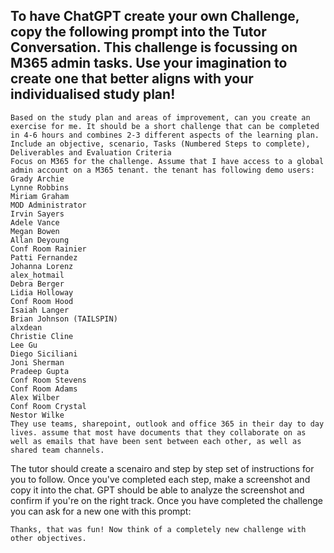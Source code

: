 ## To have ChatGPT create your own Challenge, copy the following prompt into the Tutor Conversation. This challenge is focussing on M365 admin tasks. Use your imagination to create one that better aligns with your individualised study plan!
```
Based on the study plan and areas of improvement, can you create an exercise for me. It should be a short challenge that can be completed in 4-6 hours and combines 2-3 different aspects of the learning plan.
Include an objective, scenario, Tasks (Numbered Steps to complete), Deliverables and Evaluation Criteria
Focus on M365 for the challenge. Assume that I have access to a global admin account on a M365 tenant. the tenant has following demo users: 
Grady Archie
Lynne Robbins
Miriam Graham
MOD Administrator
Irvin Sayers
Adele Vance
Megan Bowen
Allan Deyoung
Conf Room Rainier
Patti Fernandez
Johanna Lorenz
alex_hotmail
Debra Berger
Lidia Holloway
Conf Room Hood
Isaiah Langer
Brian Johnson (TAILSPIN)
alxdean
Christie Cline
Lee Gu
Diego Siciliani
Joni Sherman
Pradeep Gupta
Conf Room Stevens
Conf Room Adams
Alex Wilber
Conf Room Crystal
Nestor Wilke
They use teams, sharepoint, outlook and office 365 in their day to day lives. assume that most have documents that they collaborate on as well as emails that have been sent between each other, as well as shared team channels.
```
The tutor should create a scenairo and step by step set of instructions for you to follow. Once you've completed each step, make a screenshot and copy it into the chat. GPT should be able to analyze the screenshot and confirm if you're on the right track.
Once you have completed the challenge you can ask for a new one with this prompt:
```
Thanks, that was fun! Now think of a completely new challenge with other objectives. 
```
